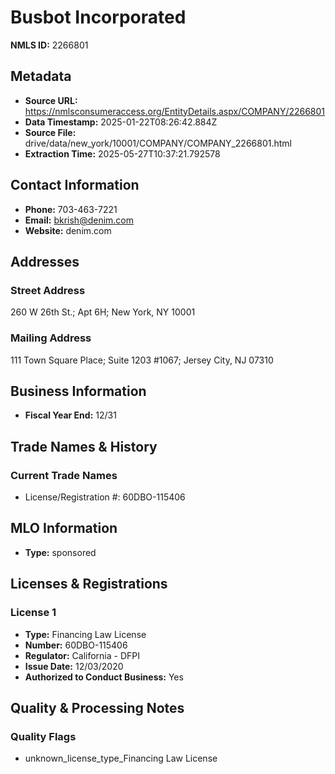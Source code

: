 # Busbot Incorporated

**NMLS ID:** 2266801

## Metadata
- **Source URL:** https://nmlsconsumeraccess.org/EntityDetails.aspx/COMPANY/2266801
- **Data Timestamp:** 2025-01-22T08:26:42.884Z
- **Source File:** drive/data/new_york/10001/COMPANY/COMPANY_2266801.html
- **Extraction Time:** 2025-05-27T10:37:21.792578

## Contact Information
- **Phone:** 703-463-7221
- **Email:** bkrish@denim.com
- **Website:** denim.com

## Addresses
### Street Address
260 W 26th St.; Apt 6H; New York, NY 10001

### Mailing Address
111 Town Square Place; Suite 1203 #1067; Jersey City, NJ 07310

## Business Information
- **Fiscal Year End:** 12/31

## Trade Names & History
### Current Trade Names
- License/Registration #: 60DBO-115406

## MLO Information
- **Type:** sponsored

## Licenses & Registrations

### License 1
- **Type:** Financing Law License
- **Number:** 60DBO-115406
- **Regulator:** California - DFPI
- **Issue Date:** 12/03/2020
- **Authorized to Conduct Business:** Yes

## Quality & Processing Notes
### Quality Flags
- unknown_license_type_Financing Law License
